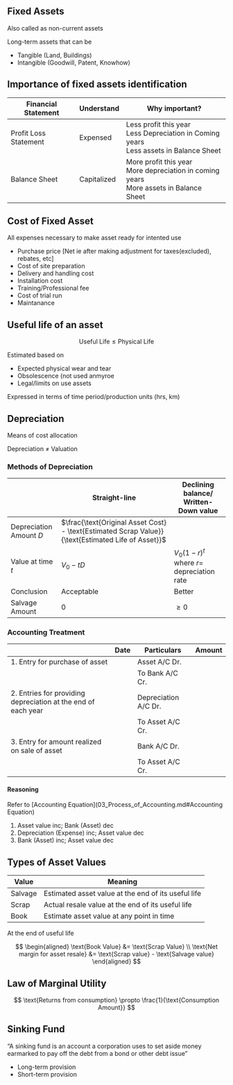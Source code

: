 ## Fixed Assets

Also called as non-current assets

Long-term assets that can be

- Tangible (Land, Buildings)
- Intangible (Goodwill, Patent, Knowhow)

## Importance of fixed assets identification

| Financial Statement   | Understand  | Why important?                                               |
| --------------------- | ----------- | ------------------------------------------------------------ |
| Profit Loss Statement | Expensed    | Less profit this year<br/>Less Depreciation in Coming years<br/>Less assets in Balance Sheet |
| Balance Sheet         | Capitalized | More profit this year<br/>More depreciation in coming years<br />More assets in Balance Sheet |

## Cost of Fixed Asset

All expenses necessary to make asset ready for intented use

- Purchase price [Net ie after making adjustment for taxes(excluded), rebates, etc]
- Cost of site preparation
- Delivery and handling cost
- Installation cost
- Training/Professional fee
- Cost of trial run
- Maintanance

## Useful life of an asset

$$
\text{Useful Life} \le \text{Physical Life}
$$

Estimated based on
- Expected physical wear and tear
- Obsolescence (not used anmyroe
- Legal/limits on use assets

Expressed in terms of time period/production units (hrs, km)

## Depreciation

Means of cost allocation

Depreciation $\ne$ Valuation

### Methods of Depreciation

|                              | Straight-line                                                | Declining balance/<br />Written-Down value       |
| ---------------------------- | ------------------------------------------------------------ | ------------------------------------------------ |
| Depreciation<br />Amount $D$ | $\frac{\text{Original Asset Cost} - \text{Estimated Scrap Value}}{\text{Estimated Life of Asset}}$ |                                                  |
| Value at time $t$            | $V_0 - tD$                                                   | $V_0 (1-r)^t$<br />where $r =$ depreciation rate |
| Conclusion                   | Acceptable                                                   | Better                                           |
| Salvage Amount               | 0                                                            | $\ge 0$                                          |

### Accounting Treatment

|                                                              | Date | Particulars          | Amount |
| ------------------------------------------------------------ | ---- | -------------------- | ------ |
| 1. Entry for purchase of asset                               |      | Asset A/C Dr.        |        |
|                                                              |      | To Bank A/C Cr.      |        |
| 2. Entries for providing depreciation at the end of each year |      | Depreciation A/C Dr. |        |
|                                                              |      | To Asset A/C Cr.     |        |
| 3. Entry for amount realized on sale of asset                |      | Bank A/C Dr.         |        |
|                                                              |      | To Asset A/C Cr.     |        |

#### Reasoning

Refer to [Accounting Equation](03_Process_of_Accounting.md#Accounting Equation)

1. Asset value inc; Bank (Asset) dec
2. Depreciation (Expense) inc; Asset value dec
3. Bank (Asset) inc; Asset value dec

## Types of Asset Values

| Value   | Meaning                                             |
| ------- | --------------------------------------------------- |
| Salvage | Estimated asset value at the end of its useful life |
| Scrap   | Actual resale value at the end of its useful life   |
| Book    | Estimate asset value at any point in time           |

At the end of useful life

$$
\begin{aligned}
\text{Book Value} &= \text{Scrap Value} \\
\text{Net margin for asset resale} &= \text{Scrap value} - \text{Salvage value}
\end{aligned}
$$

## Law of Marginal Utility

$$
\text{Returns from consumption} \propto
\frac{1}{\text{Consumption Amount}}
$$

## Sinking Fund

“A sinking fund is an account a corporation uses to set aside money earmarked to pay off the debt from a bond or other debt issue”

- Long-term provision
- Short-term provision
